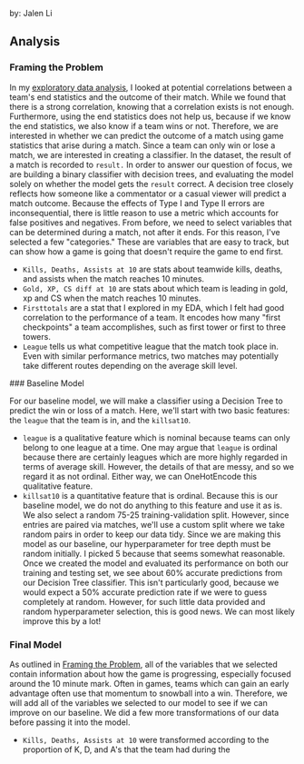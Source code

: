 by: Jalen Li

## Analysis

### Framing the Problem

In my [exploratory data analysis](https://breezyinterwebs.github.io/Analyzing-League/), I looked at potential correlations between a team's end statistics and the outcome of their match. While we found that there is a strong correlation, knowing that a correlation exists is not enough. Furthermore, using the end statistics does not help us, because if we know the end statistics, we also know if a team wins or not. Therefore, we are interested in whether we can predict the outcome of a match using game statistics that arise during a match. Since a team can only win or lose a match, we are interested in creating a classifier.
In the dataset, the result of a match is recorded to `result.` In order to answer our question of focus, we are building a binary classifier with decision trees, and evaluating the model solely on whether the model gets the `result` correct. A decision tree closely reflects how someone like a commentator or a casual viewer will predict a match outcome. Because the effects of Type I and Type II errors are inconsequential, there is little reason to use a metric which accounts for false positives and negatives.
From before, we need to select variables that can be determined during a match, not after it ends. For this reason, I've selected a few "categories." These are variables that are easy to track, but can show how a game is going that doesn't require the game to end first.
- `Kills, Deaths, Assists at 10` are stats about teamwide kills, deaths, and assists when the match reaches 10 minutes.
- `Gold, XP, CS diff at 10` are stats about which team is leading in gold, xp and CS when the match reaches 10 minutes.
- `Firsttotals` are a stat that I explored in my EDA, which I felt had good correlation to the performance of a team. It encodes how many "first checkpoints" a team accomplishes, such as first tower or first to three towers.
- `League` tells us what competitive league that the match took place in. Even with similar performance metrics, two matches may potentially take different routes depending on the average skill level.

<a name="baseline">### Baseline Model</a>

For our baseline model, we will make a classifier using a Decision Tree to predict the win or loss of a match. Here, we'll start with two basic features: the `league` that the team is in, and the `killsat10`. 
- `league` is a qualitative feature which is nominal because teams can only belong to one league at a time. One may argue that `league` is ordinal because there are certainly leagues which are more highly regarded in terms of average skill. However, the details of that are messy, and so we regard it as not ordinal. Either way, we can OneHotEncode this qualitative feature.
- `killsat10` is a quantitative feature that is ordinal. Because this is our baseline model, we do not do anything to this feature and use it as is.
We also select a random 75-25 training-validation split. However, since entries are paired via matches, we'll use a custom split where we take random pairs in order to keep our data tidy.
Since we are making this model as our baseline, our hyperparameter for tree depth must be random initially. I picked 5 because that seems somewhat reasonable. 
Once we created the model and evaluated its performance on both our training and testing set, we see about 60% accurate predictions from our Decision Tree classifier. This isn't particularly good, because we would expect a 50% accurate prediction rate if we were to guess completely at random. However, for such little data provided and random hyperparameter selection, this is good news. We can most likely improve this by a lot!

### Final Model

As outlined in [Framing the Problem](#baseline), all of the variables that we selected contain information about how the game is progressing, especially focused around the 10 minute mark. Often in games, teams which can gain an early advantage often use that momentum to snowball into a win. Therefore, we will add all of the variables we selected to our model to see if we can improve on our baseline.
We did a few more transformations of our data before passing it into the model.
- `Kills, Deaths, Assists at 10` were transformed according to the proportion of K, D, and A's that the team had during the 